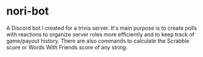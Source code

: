 # nori-bot
A Discord bot I created for a trivia server. It's main purpose is to create polls with reactions to organize server roles more efficiently and to keep track of game/payout history. There are also commands to calculate the Scrabble score or Words With Friends score of any string.
